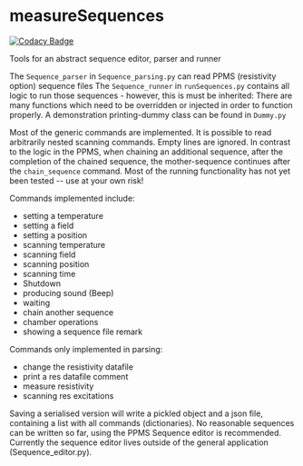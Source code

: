 # measureSequences

[![Codacy Badge](https://api.codacy.com/project/badge/Grade/ba794e9427f0457696a2861f39e04786)](https://app.codacy.com/app/bklebel/measureSequences?utm_source=github.com&utm_medium=referral&utm_content=bklebel/measureSequences&utm_campaign=Badge_Grade_Dashboard)

Tools for an abstract sequence editor, parser and runner

The `Sequence_parser` in `Sequence_parsing.py` can read PPMS (resistivity option) sequence files
The `Sequence_runner` in `runSequences.py` contains all logic to run those sequences - however, this is must be inherited: There are many functions which need to be overridden or injected in order to function properly. A demonstration printing-dummy class can be found in `Dummy.py`

Most of the generic commands are implemented. It is possible to read arbitrarily nested scanning commands. Empty lines are ignored. In contrast to the logic in the PPMS, when chaining an additional sequence, after the completion of the chained sequence, the mother-sequence continues after the `chain_sequence` command. 
Most of the running functionality has not yet been tested -- use at your own risk! 

Commands implemented include:
-   setting a temperature
-   setting a field
-   setting a position
-   scanning temperature
-   scanning field
-   scanning position
-   scanning time
-   Shutdown
-   producing sound (Beep)
-   waiting
-   chain another sequence
-   chamber operations
-   showing a sequence file remark

Commands only implemented in parsing:
-   change the resistivity datafile
-   print a res datafile comment
-   measure resistivity
-   scanning res excitations

Saving a serialised version will write a pickled object and a json file, containing a list with all commands (dictionaries). No reasonable sequences can be written so far, using the PPMS Sequence editor is recommended.
Currently the sequence editor lives outside of the general application (Sequence_editor.py). 
